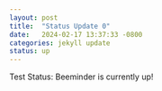 ```yaml
---
layout: post
title:  "Status Update 0"
date:   2024-02-17 13:37:33 -0800
categories: jekyll update
status: up
---
```

Test Status: Beeminder is currently up!

